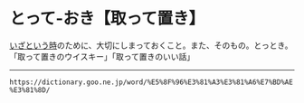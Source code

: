 # とって‐おき【取って置き】
[いざという時](いざというとき（いざという時）)のために、大切にしまっておくこと。また、そのもの。とっとき。「取って置きのウイスキー」「取って置きのいい話」

---
`https://dictionary.goo.ne.jp/word/%E5%8F%96%E3%81%A3%E3%81%A6%E7%BD%AE%E3%81%8D/`